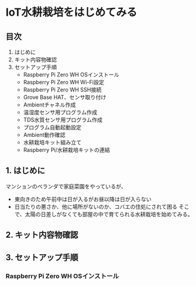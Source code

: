 # IoT水耕栽培をはじめてみる
## 目次
1. はじめに
2. キット内容物確認
3. セットアップ手順
   - Raspberry Pi Zero WH OSインストール
   - Raspberry Pi Zero WH Wi-Fi設定
   - Raspberry Pi Zero WH SSH接続
   - Grove Base HAT、センサ取り付け
   - Ambientチャネル作成
   - 温湿度センサ用プログラム作成
   - TDS水質センサ用プログラム作成
   - プログラム自動起動設定
   - Ambient動作確認
   - 水耕栽培キット組み立て
   - Raspberry Pi/水耕栽培キットの連結


## 1. はじめに
マンションのベランダで家庭菜園をやっているが、
- 東向きのため午前中は日が入るがお昼以降は日が入らない
- 日当たりの悪さか、他に場所がないのか、コバエの住処にされて困る
そこで、太陽の日差しがなくても部屋の中で育てられる水耕栽培を始めてみる。

## 2. キット内容物確認



## 3. セットアップ手順
### Raspberry Pi Zero WH OSインストール




